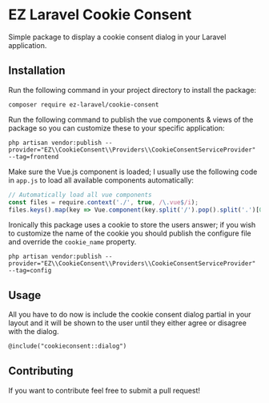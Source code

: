 # EZ Laravel Cookie Consent

Simple package to display a cookie consent dialog in your Laravel application.

## Installation

Run the following command in your project directory to install the package:

```
composer require ez-laravel/cookie-consent
```

Run the following command to publish the vue components & views of the package so you can customize these to your specific application:

```
php artisan vendor:publish --provider="EZ\\CookieConsent\\Providers\\CookieConsentServiceProvider" --tag=frontend
```

Make sure the Vue.js component is loaded; I usually use the following code in `app.js` to load all available components automatically:

```js
// Automatically load all vue components
const files = require.context('./', true, /\.vue$/i);
files.keys().map(key => Vue.component(key.split('/').pop().split('.')[0], files(key).default));
```

Ironically this package uses a cookie to store the users answer; if you wish to customize the name of the cookie you should publish the configure file and override the `cookie_name` property.

```
php artisan vendor:publish --provider="EZ\\CookieConsent\\Providers\\CookieConsentServiceProvider" --tag=config
```

## Usage

All you have to do now is include the cookie consent dialog partial in your layout and it will be shown to the user until they either agree or disagree with the dialog.

```html
@include("cookieconsent::dialog")
```

## Contributing

If you want to contribute feel free to submit a pull request!